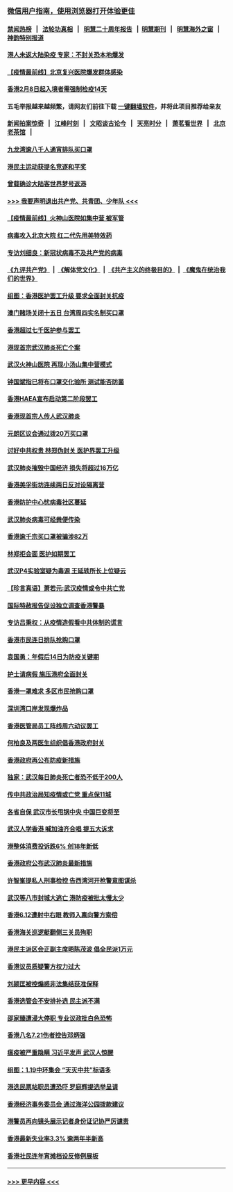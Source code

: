 ### [微信用户指南，使用浏览器打开体验更佳](https://github.com/gfw-breaker/banned-news1/blob/master/indexes/wechat-guide.md?t=0)
#### [禁闻热榜](热点新闻.md?t=0)  &nbsp;&nbsp;|&nbsp;&nbsp; [法轮功真相](https://github.com/gfw-breaker/truth/blob/master/README.md?t=0) &nbsp;&nbsp;|&nbsp;&nbsp; [明慧二十周年报告](https://github.com/gfw-breaker/mh-reports/blob/master/README.md?t=0) &nbsp;&nbsp;|&nbsp;&nbsp;[明慧期刊](https://github.com/gfw-breaker/mh-qikan) &nbsp;&nbsp;|&nbsp;&nbsp; [明慧海外之窗](https://github.com/gfw-breaker/mh-news/blob/master/README.md?t=0) &nbsp;&nbsp;|&nbsp;&nbsp; [神韵特别报道](https://github.com/gfw-breaker/mh-news/blob/master/shenyun.md?t=0)
#### [港人未返大陆染疫 专家：不封关恐本地爆发](../pages/nsc415/n11848021.md?t=02061944) 
#### [【疫情最前线】北京复兴医院爆发群体感染](../pages/nsc415/n11847626.md?t=02061944) 
#### [香港2月8日起入境者需强制检疫14天](../pages/nsc415/n11847658.md?t=02061944) 
#### 五毛举报越来越频繁，请网友们前往下载 [一键翻墙软件](https://github.com/gfw-breaker/ssr-accounts)，并将此项目推荐给亲友
#### [新闻拍案惊奇](https://github.com/gfw-breaker/banned-news1/blob/master/pages/link4.md) &nbsp;&nbsp;|&nbsp;&nbsp; [江峰时刻](https://github.com/gfw-breaker/banned-news1/blob/master/pages/link4.md) &nbsp;&nbsp;|&nbsp;&nbsp; [文昭谈古论今](https://github.com/gfw-breaker/banned-news1/blob/master/pages/link4.md) &nbsp;&nbsp;|&nbsp;&nbsp; [天亮时分](https://github.com/gfw-breaker/banned-news1/blob/master/pages/link4.md) &nbsp;&nbsp;|&nbsp;&nbsp; [萧茗看世界](https://github.com/gfw-breaker/banned-news1/blob/master/pages/link4.md) &nbsp;&nbsp;|&nbsp;&nbsp; [北京老茶馆](https://github.com/gfw-breaker/banned-news1/blob/master/pages/link4.md) &nbsp;&nbsp;|&nbsp;&nbsp; 
#### [九龙湾逾八千人通宵排队买口罩](../pages/nsc415/n11847647.md?t=02061944) 
#### [港民主运动获提名竞逐和平奖](../pages/nsc415/n11847633.md?t=02061944) 
#### [曾载确诊大陆客世界梦号返港](../pages/nsc415/n11847608.md?t=02061944) 
#### [>>> 我要声明退出共产党、共青团、少年队 <<<](https://github.com/begood0513/goodnews/blob/master/quit/letter.md) 
#### [【疫情最前线】火神山医院如集中营 被军管](../pages/nsc415/n11847524.md?t=02061944) 
#### [病毒攻入北京大院 红二代先用美特效药](../pages/nsc415/n11847427.md?t=02061944) 
#### [专访刘细良：新冠状病毒不及共产党的病毒](../pages/nsc415/n11847164.md?t=02061944) 
#### [《九评共产党》](https://github.com/begood0513/9ping.md/blob/master/README.md) &nbsp;|&nbsp; [《解体党文化》](../../../../jtdwh.md/blob/master/README.md)  &nbsp;|&nbsp; [《共产主义的终极目的》](../../../../gczydzjmd.md/blob/master/README.md) &nbsp;|&nbsp; [《魔鬼在统治我们的世界》](../../../../mgztzwmdsj.md/blob/master/README.md) 
#### [组图：香港医护罢工升级 要求全面封关抗疫](../pages/nsc415/n11844107.md?t=02061944) 
#### [澳门赌场关闭十五日 台湾周四实名制买口罩](../pages/nsc415/n11845083.md?t=02061944) 
#### [香港超过七千医护参与罢工](../pages/nsc415/n11845051.md?t=02061944) 
#### [港现首宗武汉肺炎死亡个案](../pages/nsc415/n11844998.md?t=02061944) 
#### [武汉火神山医院 再现小汤山集中营模式](../pages/nsc415/n11844763.md?t=02061944) 
#### [钟国斌指已将布口罩交化验所 测试能否防菌](../pages/nsc415/n11842783.md?t=02061944) 
#### [香港HAEA宣布启动第二阶段罢工](../pages/nsc415/n11842723.md?t=02061944) 
#### [香港现首宗人传人武汉肺炎](../pages/nsc415/n11842766.md?t=02061944) 
#### [元朗区议会通过拨20万买口罩](../pages/nsc415/n11842754.md?t=02061944) 
#### [讨好中共权贵 林郑伪封关 医护界罢工升级](../pages/nsc415/n11842359.md?t=02061944) 
#### [武汉肺炎摧毁中国经济 损失将超过16万亿](../pages/nsc415/n11839723.md?t=02061944) 
#### [香港美孚街坊连续两日反对设隔离营](../pages/nsc415/n11839962.md?t=02061944) 
#### [香港防护中心忧病毒社区蔓延](../pages/nsc415/n11839933.md?t=02061944) 
#### [武汉肺炎病毒可经粪便传染](../pages/nsc415/n11839939.md?t=02061944) 
#### [香港逾千宗买口罩被骗涉82万](../pages/nsc415/n11839914.md?t=02061944) 
#### [林郑拒会面 医护如期罢工](../pages/nsc415/n11839892.md?t=02061944) 
#### [武汉P4实验室疑为毒源 王延轶所长上位疑云](../pages/nsc415/n11835543.md?t=02061944) 
#### [【珍言真语】萧若元:武汉疫情或令中共亡党](../pages/nsc415/n11829394.md?t=02061944) 
#### [国际特赦报告促设独立调查香港警暴](../pages/nsc415/n11833845.md?t=02061944) 
#### [专访吕秉权：从疫情造假看中共体制的谎言](../pages/nsc415/n11833813.md?t=02061944) 
#### [香港市民连日排队抢购口罩](../pages/nsc415/n11833794.md?t=02061944) 
#### [袁国勇：年假后14日为防疫关键期](../pages/nsc415/n11831088.md?t=02061944) 
#### [护士请病假 施压港府全面封关](../pages/nsc415/n11831030.md?t=02061944) 
#### [香港一罩难求 多区市民抢购口罩](../pages/nsc415/n11831002.md?t=02061944) 
#### [深圳湾口岸发现爆炸品](../pages/nsc415/n11828802.md?t=02061944) 
#### [香港医管局员工阵线周六动议罢工](../pages/nsc415/n11828762.md?t=02061944) 
#### [何柏良及两医生组织倡香港政府封关](../pages/nsc415/n11828749.md?t=02061944) 
#### [香港政府再公布防疫新措施](../pages/nsc415/n11828716.md?t=02061944) 
#### [独家：武汉每日肺炎死亡者恐不低于200人](../pages/nsc415/n11828240.md?t=02061944) 
#### [传中共政治局知疫情或亡党 重点保11城](../pages/nsc415/n11828145.md?t=02061944) 
#### [各省自保 武汉市长甩锅中央 中国巨变将至](../pages/nsc415/n11828021.md?t=02061944) 
#### [武汉人学香港 喊加油齐合唱 提五大诉求](../pages/nsc415/n11827046.md?t=02061944) 
#### [港整体消费投诉跌6% 创18年新低](../pages/nsc415/n11817280.md?t=02061944) 
#### [香港政府公布武汉肺炎最新措施](../pages/nsc415/n11817152.md?t=02061944) 
#### [许智峯提私人刑事检控 告西湾河开枪警意图谋杀](../pages/nsc415/n11817132.md?t=02061944) 
#### [武汉等八市封城大逃亡 港防疫被批太慢太少](../pages/nsc415/n11817058.md?t=02061944) 
#### [香港6.12遭射中右眼 教师入禀向警方索偿](../pages/nsc415/n11814678.md?t=02061944) 
#### [香港海关巡逻艇翻侧三关员殉职](../pages/nsc415/n11814604.md?t=02061944) 
#### [港民主派区会正副主席晤陈茂波 倡全民派1万元](../pages/nsc415/n11814582.md?t=02061944) 
#### [香港议员质疑警方权力过大](../pages/nsc415/n11814560.md?t=02061944) 
#### [刘颕匡被控煽惑非法集结获准保释](../pages/nsc415/n11811727.md?t=02061944) 
#### [香港选管会不安排补选 民主派不满](../pages/nsc415/n11811691.md?t=02061944) 
#### [邵家臻遭浸大停职 专业议政批白色恐怖](../pages/nsc415/n11811670.md?t=02061944) 
#### [香港八名7.21伤者控告邓炳强](../pages/nsc415/n11811623.md?t=02061944) 
#### [瘟疫被严重隐瞒 习近平发声 武汉人惊醒](../pages/nsc415/n11811186.md?t=02061944) 
#### [组图：1.19中环集会 “天灭中共”标语多](../pages/nsc415/n11809514.md?t=02061944) 
#### [港选民票站职员遭恐吓 罗庭辉提选举呈请](../pages/nsc415/n11808914.md?t=02061944) 
#### [香港经济事务委员会 通过海洋公园拨款建议](../pages/nsc415/n11808906.md?t=02061944) 
#### [港警员再向镜头展示记者身份证记协严厉谴责](../pages/nsc415/n11808888.md?t=02061944) 
#### [香港最新失业率3.3% 逾两年半新高](../pages/nsc415/n11808887.md?t=02061944) 
#### [香港社民连年宵摊档设反修例展板](../pages/nsc415/n11808857.md?t=02061944) 

----
#### [ >>> 更早内容 <<< ](../indexes/nsc415-earlier.md)

